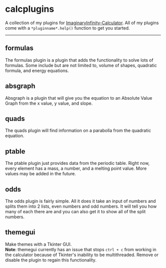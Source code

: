 # calcplugins
A collection of my plugins for [ImaginaryInfinity-Calculator](https://github.com/TurboWafflz/ImaginaryInfinity-Calculator). All of my plugins come with a ``*pluginname*.help()`` function to get you started.

----

## formulas
The formulas plugin is a plugin that adds the functionality to solve lots of formulas. Some include but are not limited to, volume of shapes, quadratic formula, and energy equations.

## absgraph
Absgraph is a plugin that will give you the equation to an Absolute Value Graph from the x value, y value, and slope.

## quads
The quads plugin will find information on a parabolla from the quadratic equation.

## ptable
The ptable plugin just provides data from the periodic table. Right now, every element has a mass, a number, and a melting point value. More values may be added in the future.

## odds
The odds plugin is fairly simple. All it does it take an input of numbers and splits them into 2 lists, even numbers and odd numbers. It will tell you how many of each there are and you can also get it to show all of the split numbers.

## themegui
Make themes with a Tkinter GUI.
<br>
**Note**: themegui currently has an issue that stops `ctrl + c` from working in the calculator because of Tkinter's inability to be multithreaded. Remove or disable the plugin to regain this functionality.
